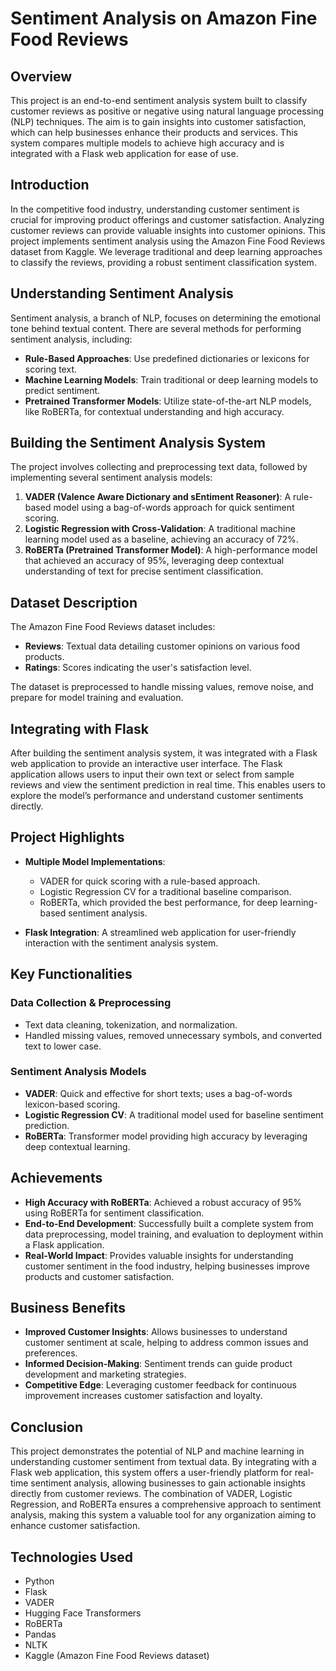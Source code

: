 # Sentiment Analysis on Amazon Fine Food Reviews

## Overview
This project is an end-to-end sentiment analysis system built to classify customer reviews as positive or negative using natural language processing (NLP) techniques. The aim is to gain insights into customer satisfaction, which can help businesses enhance their products and services. This system compares multiple models to achieve high accuracy and is integrated with a Flask web application for ease of use.

## Introduction
In the competitive food industry, understanding customer sentiment is crucial for improving product offerings and customer satisfaction. Analyzing customer reviews can provide valuable insights into customer opinions. This project implements sentiment analysis using the Amazon Fine Food Reviews dataset from Kaggle. We leverage traditional and deep learning approaches to classify the reviews, providing a robust sentiment classification system.

## Understanding Sentiment Analysis
Sentiment analysis, a branch of NLP, focuses on determining the emotional tone behind textual content. There are several methods for performing sentiment analysis, including:

- **Rule-Based Approaches**: Use predefined dictionaries or lexicons for scoring text.
- **Machine Learning Models**: Train traditional or deep learning models to predict sentiment.
- **Pretrained Transformer Models**: Utilize state-of-the-art NLP models, like RoBERTa, for contextual understanding and high accuracy.

## Building the Sentiment Analysis System
The project involves collecting and preprocessing text data, followed by implementing several sentiment analysis models:

1. **VADER (Valence Aware Dictionary and sEntiment Reasoner)**: A rule-based model using a bag-of-words approach for quick sentiment scoring.
2. **Logistic Regression with Cross-Validation**: A traditional machine learning model used as a baseline, achieving an accuracy of 72%.
3. **RoBERTa (Pretrained Transformer Model)**: A high-performance model that achieved an accuracy of 95%, leveraging deep contextual understanding of text for precise sentiment classification.

## Dataset Description
The Amazon Fine Food Reviews dataset includes:

- **Reviews**: Textual data detailing customer opinions on various food products.
- **Ratings**: Scores indicating the user's satisfaction level.

The dataset is preprocessed to handle missing values, remove noise, and prepare for model training and evaluation.

## Integrating with Flask
After building the sentiment analysis system, it was integrated with a Flask web application to provide an interactive user interface. The Flask application allows users to input their own text or select from sample reviews and view the sentiment prediction in real time. This enables users to explore the model’s performance and understand customer sentiments directly.

## Project Highlights
- **Multiple Model Implementations**:
  - VADER for quick scoring with a rule-based approach.
  - Logistic Regression CV for a traditional baseline comparison.
  - RoBERTa, which provided the best performance, for deep learning-based sentiment analysis.
  
- **Flask Integration**: A streamlined web application for user-friendly interaction with the sentiment analysis system.

## Key Functionalities

### Data Collection & Preprocessing
- Text data cleaning, tokenization, and normalization.
- Handled missing values, removed unnecessary symbols, and converted text to lower case.

### Sentiment Analysis Models
- **VADER**: Quick and effective for short texts; uses a bag-of-words lexicon-based scoring.
- **Logistic Regression CV**: A traditional model used for baseline sentiment prediction.
- **RoBERTa**: Transformer model providing high accuracy by leveraging deep contextual learning.

## Achievements
- **High Accuracy with RoBERTa**: Achieved a robust accuracy of 95% using RoBERTa for sentiment classification.
- **End-to-End Development**: Successfully built a complete system from data preprocessing, model training, and evaluation to deployment within a Flask application.
- **Real-World Impact**: Provides valuable insights for understanding customer sentiment in the food industry, helping businesses improve products and customer satisfaction.

## Business Benefits
- **Improved Customer Insights**: Allows businesses to understand customer sentiment at scale, helping to address common issues and preferences.
- **Informed Decision-Making**: Sentiment trends can guide product development and marketing strategies.
- **Competitive Edge**: Leveraging customer feedback for continuous improvement increases customer satisfaction and loyalty.

## Conclusion
This project demonstrates the potential of NLP and machine learning in understanding customer sentiment from textual data. By integrating with a Flask web application, this system offers a user-friendly platform for real-time sentiment analysis, allowing businesses to gain actionable insights directly from customer reviews. The combination of VADER, Logistic Regression, and RoBERTa ensures a comprehensive approach to sentiment analysis, making this system a valuable tool for any organization aiming to enhance customer satisfaction.

## Technologies Used
- Python
- Flask
- VADER
- Hugging Face Transformers
- RoBERTa
- Pandas
- NLTK
- Kaggle (Amazon Fine Food Reviews dataset)
